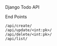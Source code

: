 Django Todo API 

End Points
```
/api/create/
/api/update/<int:pk>/
/api/delete/<int:pk>/
/api/list/
